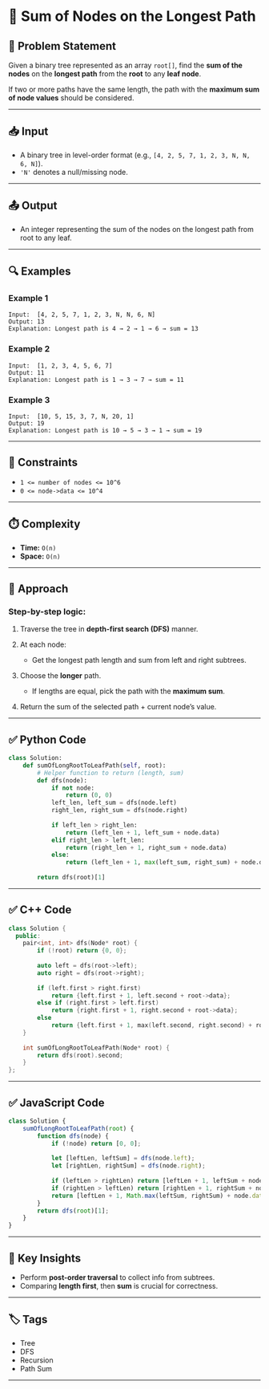 # 📘 Sum of Nodes on the Longest Path

## 🧩 Problem Statement

Given a binary tree represented as an array `root[]`, find the **sum of the nodes** on the **longest path** from the **root** to any **leaf node**.

If two or more paths have the same length, the path with the **maximum sum of node values** should be considered.

---

## 📥 Input

* A binary tree in level-order format (e.g., `[4, 2, 5, 7, 1, 2, 3, N, N, 6, N]`).
* `'N'` denotes a null/missing node.

---

## 📤 Output

* An integer representing the sum of the nodes on the longest path from root to any leaf.

---

## 🔍 Examples

### Example 1

```
Input:  [4, 2, 5, 7, 1, 2, 3, N, N, 6, N]
Output: 13
Explanation: Longest path is 4 → 2 → 1 → 6 → sum = 13
```

### Example 2

```
Input:  [1, 2, 3, 4, 5, 6, 7]
Output: 11
Explanation: Longest path is 1 → 3 → 7 → sum = 11
```

### Example 3

```
Input:  [10, 5, 15, 3, 7, N, 20, 1]
Output: 19
Explanation: Longest path is 10 → 5 → 3 → 1 → sum = 19
```

---

## 🔧 Constraints

* `1 <= number of nodes <= 10^6`
* `0 <= node->data <= 10^4`

---

## ⏱️ Complexity

* **Time:** `O(n)`
* **Space:** `O(n)`

---

## 🚀 Approach

### Step-by-step logic:

1. Traverse the tree in **depth-first search (DFS)** manner.
2. At each node:

   * Get the longest path length and sum from left and right subtrees.
3. Choose the **longer** path.

   * If lengths are equal, pick the path with the **maximum sum**.
4. Return the sum of the selected path + current node’s value.

---

## ✅ Python Code

```python
class Solution:
    def sumOfLongRootToLeafPath(self, root):
        # Helper function to return (length, sum)
        def dfs(node):
            if not node:
                return (0, 0)
            left_len, left_sum = dfs(node.left)
            right_len, right_sum = dfs(node.right)
            
            if left_len > right_len:
                return (left_len + 1, left_sum + node.data)
            elif right_len > left_len:
                return (right_len + 1, right_sum + node.data)
            else:
                return (left_len + 1, max(left_sum, right_sum) + node.data)
        
        return dfs(root)[1]
```

---

## ✅ C++ Code

```cpp
class Solution {
  public:
    pair<int, int> dfs(Node* root) {
        if (!root) return {0, 0};
        
        auto left = dfs(root->left);
        auto right = dfs(root->right);
        
        if (left.first > right.first)
            return {left.first + 1, left.second + root->data};
        else if (right.first > left.first)
            return {right.first + 1, right.second + root->data};
        else
            return {left.first + 1, max(left.second, right.second) + root->data};
    }
    
    int sumOfLongRootToLeafPath(Node* root) {
        return dfs(root).second;
    }
};
```

---

## ✅ JavaScript Code

```javascript
class Solution {
    sumOfLongRootToLeafPath(root) {
        function dfs(node) {
            if (!node) return [0, 0];
            
            let [leftLen, leftSum] = dfs(node.left);
            let [rightLen, rightSum] = dfs(node.right);
            
            if (leftLen > rightLen) return [leftLen + 1, leftSum + node.data];
            if (rightLen > leftLen) return [rightLen + 1, rightSum + node.data];
            return [leftLen + 1, Math.max(leftSum, rightSum) + node.data];
        }
        return dfs(root)[1];
    }
}
```

---

## 🧠 Key Insights

* Perform **post-order traversal** to collect info from subtrees.
* Comparing **length first**, then **sum** is crucial for correctness.

---

## 🏷️ Tags

* Tree
* DFS
* Recursion
* Path Sum

---
